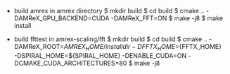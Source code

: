 * build amrex in amrex directory
  $ mkdir build
  $ cd build
  $ cmake .. -DAMReX_GPU_BACKEND=CUDA -DAMReX_FFT=ON
  $ make -j8
  $ make install

* build ffttest in amrex-scaling/fft
  $ mkdir build
  $ cd build
  $ cmake .. -DAMReX_ROOT=${AMREX_HOME}/installdir -DFFTX_HOME=${FFTX_HOME} -DSPIRAL_HOME=${SPIRAL_HOME} -DENABLE_CUDA=ON -DCMAKE_CUDA_ARCHITECTURES=80
  $ make -j8
